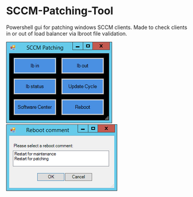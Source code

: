 # SCCM-Patching-Tool
Powershell gui  for patching windows SCCM clients.
Made to check clients in or out of load balancer via lbroot file validation.

<img src=https://github.com/trondweiseth/SCCM-Patching-Tool/blob/main/SCCM%20patching.png> <img src=https://github.com/trondweiseth/SCCM-Patching-Tool/blob/main/SCCM%20patching2.png>
